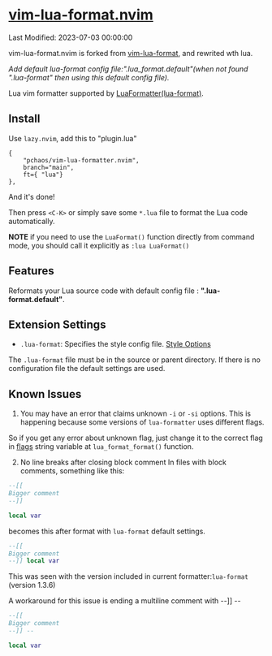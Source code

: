 # [vim-lua-format.nvim](https://github.com/pchaos/vim-lua-formatter.nvim)

Last Modified: 2023-07-03 00:00:00

vim-lua-format.nvim is forked from [vim-lua-format](https://github.com/andrejlevkovitch/vim-lua-format), and rewrited wth lua.

_Add default lua-format config file:".lua_format.default"(when not found ".lua-format" then using this default config file)._

Lua vim formatter supported by [LuaFormatter(lua-format)](https://github.com/Koihik/LuaFormatter).

## Install

Use `lazy.nvim`, add this to "plugin.lua"

```
{
    "pchaos/vim-lua-formatter.nvim",
    branch="main",
    ft={ "lua"}
},
```

And it's done!

Then press `<C-K>` or simply save some `*.lua` file to format the Lua code automatically.

**NOTE** if you need to use the `LuaFormat()` function directly from command mode, you should call it explicitly as `:lua LuaFormat()`

## Features

Reformats your Lua source code with default config file : **".lua-format.default"**.

## Extension Settings

- `.lua-format`: Specifies the style config file. [Style Options](https://github.com/Koihik/LuaFormatter/wiki/Style-Config)

The `.lua-format` file must be in the source or parent directory. If there is no configuration file the default settings are used.

## Known Issues

1. You may have an error that claims unknown `-i` or `-si` options. This is happening because some versions of `lua-formatter` uses different flags.

So if you get any error about unknown flag, just change it to the correct flag in [flags](https://github.com/pchaos/vim-lua-formatter.nvim/blob/main/lua/vim-lua-formatter.lua#L149) string variable at `lua_format_format()` function.

2. No line breaks after closing block comment
   In files with block comments, something like this:

```lua
--[[
Bigger comment
--]]

local var
```

becomes this after format with `lua-format` default settings.

```lua
--[[
Bigger comment
--]] local var
```

This was seen with the version included in current formatter:`lua-format` (version 1.3.6)

A workaround for this issue is ending a multiline comment with --]] --

```lua
--[[
Bigger comment
--]] --

local var
```
